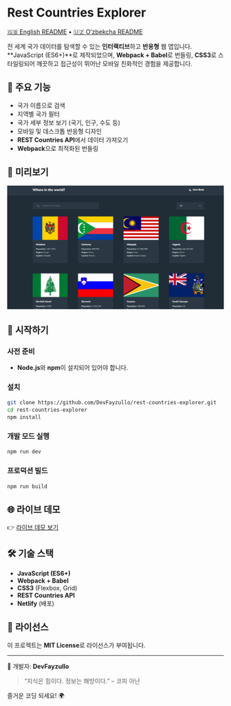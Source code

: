 # Rest Countries Explorer

[🇬🇧 English README](./README.md) • [🇺🇿 O‘zbekcha README](./README.uz.md)

전 세계 국가 데이터를 탐색할 수 있는 **인터랙티브**하고 **반응형** 웹 앱입니다.  
**JavaScript (ES6+)**로 제작되었으며, **Webpack + Babel**로 번들링, **CSS3**로 스타일링되어 깨끗하고 접근성이 뛰어난 모바일 친화적인 경험을 제공합니다.

## 🧠 주요 기능

- 국가 이름으로 검색
- 지역별 국가 필터
- 국가 세부 정보 보기 (국기, 인구, 수도 등)
- 모바일 및 데스크톱 반응형 디자인
- **REST Countries API**에서 데이터 가져오기
- **Webpack**으로 최적화된 번들링

## 📸 미리보기

![screenshot](./src/images/screenshot.png)

## 🚀 시작하기

### 사전 준비

- **Node.js**와 **npm**이 설치되어 있어야 합니다.

### 설치

```bash
git clone https://github.com/DevFayzullo/rest-countries-explorer.git
cd rest-countries-explorer
npm install
```

### 개발 모드 실행

```bash
npm run dev
```

### 프로덕션 빌드

```bash
npm run build
```

## 🌐 라이브 데모

👉 [라이브 데모 보기](https://devfayzullo-countries.netlify.app/)

## 🛠️ 기술 스택

- **JavaScript (ES6+)**
- **Webpack + Babel**
- **CSS3** (Flexbox, Grid)
- **REST Countries API**
- **Netlify** (배포)

## 📄 라이선스

이 프로젝트는 **MIT License**로 라이선스가 부여됩니다.

---

📌 개발자: **DevFayzullo**

> “지식은 힘이다. 정보는 해방이다.” – 코피 아난

즐거운 코딩 되세요! 🌍
